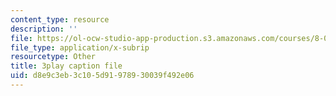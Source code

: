 ```yaml
---
content_type: resource
description: ''
file: https://ol-ocw-studio-app-production.s3.amazonaws.com/courses/8-01sc-classical-mechanics-fall-2016/d8e9c3eb3c105d91978930039f492e06_jOPA3XY-V3U.vtt
file_type: application/x-subrip
resourcetype: Other
title: 3play caption file
uid: d8e9c3eb-3c10-5d91-9789-30039f492e06
---
```

